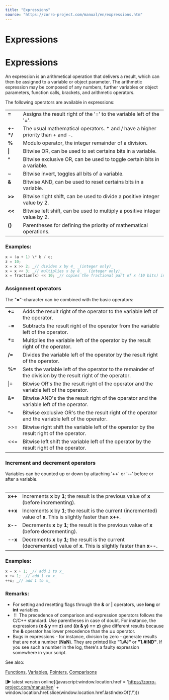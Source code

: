 ```yaml
---
title: "Expressions"
source: "https://zorro-project.com/manual/en/expressions.htm"
---
```


# Expressions

# Expressions

An expression is an arithmetical operation that delivers a result, which can then be assigned to a variable or object parameter. The arithmetic expression may be composed of any numbers, further variables or object parameters, function calls, brackets, and arithmetic operators.  
  
The following operators are available in expressions:

<table border="0" cellspacing="2" cellpadding="2"><tbody><tr><td valign="top"><b>=</b></td><td>Assigns the result right of the '=' to the variable left of the '='.</td></tr><tr><td valign="top"><b>+-*/</b></td><td>The usual mathematical operators. * and / have a higher priority than + and -.</td></tr><tr><td valign="top"><span><b>%</b></span></td><td>Modulo operator, the integer remainder of a division.</td></tr><tr><td valign="top"><span><b>|</b></span></td><td>Bitwise OR, can be used to set certains bits in a variable.</td></tr><tr><td valign="top"><span><b>^</b></span></td><td>Bitwise exclusive OR, can be used to toggle certain bits in a variable.</td></tr><tr><td valign="top">~</td><td>Bitwise invert, toggles all bits of a variable.</td></tr><tr><td valign="top"><span><b>&amp;</b></span></td><td>Bitwise AND, can be used to reset certains bits in a variable.</td></tr><tr><td valign="top"><span><b>&gt;&gt;</b></span></td><td>Bitwise right shift, can be used to divide a positive integer value by 2.</td></tr><tr><td valign="top"><span><b>&lt;&lt;</b></span></td><td>Bitwise left shift, can be used to multiply a positive integer value by 2.</td></tr><tr><td valign="top"><b>()</b></td><td>Parentheses for defining the priority of mathematical operations.</td></tr></tbody></table>

### Examples:

```c
x = (a + 1) \* b / c;
z = 10;
x = x >> 2; _// divides x by 4_ _(integer only)_
x = x << 3; _// multiplies x by 8_ _ (integer only)_
x = fraction(x) << 10; _// copies the fractional part of x (10 bits) into the integer part_
```

### Assignment operators

The "**\=**"-character can be combined with the basic operators:  
  

<table border="0" cellspacing="2" cellpadding="2"><tbody><tr><td valign="top"><b>+=</b></td><td>Adds the result right of the operator to the variable left of the operator.</td></tr><tr><td valign="top"><b>-=</b></td><td>Subtracts the result right of the operator from the variable left of the operator.</td></tr><tr><td valign="top"><span><b>*</b></span><b>=</b></td><td>Multiplies the variable left of the operator by the result right of the operator.</td></tr><tr><td valign="top"><span><b>/</b></span><b>=</b></td><td>Divides the variable left of the operator by the result right of the operator.</td></tr><tr><td valign="top"><b>%=</b></td><td>Sets the variable left of the operator to the remainder of the division by the result right of the operator.</td></tr><tr><td valign="top">|=</td><td>Bitwise OR's the the result right of the operator and the variable left of the operator.</td></tr><tr><td valign="top">&amp;=</td><td>Bitwise AND's the the result right of the operator and the variable left of the operator.</td></tr><tr><td valign="top">^=</td><td>Bitwise exclusive OR's the the result right of the operator and the variable left of the operator.</td></tr><tr><td valign="top">&gt;&gt;=</td><td>Bitwise right shift the variable left of the operator by the result right of the operator.</td></tr><tr><td valign="top">&lt;&lt;=</td><td>Bitwise left shift the variable left of the operator by the result right of the operator.</td></tr></tbody></table>

### Increment and decrement operators

Variables can be counted up or down by attaching '**++**' or '**\--**' before or after a variable.  
 

<table border="0" cellpadding="2" cellspacing="2"><tbody><tr><td valign="top"><b>x++</b></td><td>Increments <strong>x</strong> by <strong>1</strong>; the result is the previous value of <strong>x</strong> (before incrementing).</td></tr><tr><td valign="top"><b>++x</b></td><td>Increments <strong>x</strong> by <strong>1</strong>; the result is the current (incremented) value of <strong>x</strong>. This is slightly faster than <strong>x++</strong>.</td></tr><tr><td valign="top"><b>x--</b></td><td>Decrements <strong>x</strong> by <strong>1</strong>; the result is the previous value of <strong>x</strong> (before decrementing).</td></tr><tr><td valign="top"><b>--x</b></td><td>Decrements <strong>x</strong> by <strong>1</strong>; the result is the current (decremented) value of <strong>x</strong>. This is slightly faster than <strong>x--</strong>.</td></tr></tbody></table>

### Examples:

```c
x = x + 1; _// add 1 to x_
x += 1; _// add 1 to x_
++x; _// add 1 to x_
```

### Remarks:

*   For setting and resetting flags through the **&** or **|** operators, use **long** or **int** variables.
*    !!  The precedence of comparison and expression operators follows the C/C++ standard. Use parentheses in case of doubt. For instance, the expressions **(x & y == z)** and **((x & y) == z)** give different results because the **&** operator has lower precedence than the **\==** operator.
*   Bugs in expressions - for instance, division by zero - generate results that are not a number (**NaN**). They are printed like **"1.#J"** or **"1.#IND"**. If you see such a number in the log, there's a faulty expression somewhere in your script.

See also:

[Functions](048_Functions.md), [Variables](aarray.md), [Pointers](apointer.md), [Comparisons](comparisions.md)

[► latest version online](javascript:window.location.href = 'https://zorro-project.com/manual/en' + window.location.href.slice\(window.location.href.lastIndexOf\('/'\)\))